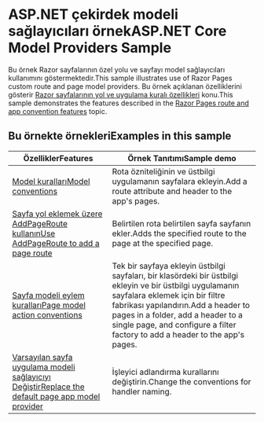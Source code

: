 # <a name="aspnet-core-model-providers-sample"></a><span data-ttu-id="e4df9-101">ASP.NET çekirdek modeli sağlayıcıları örnek</span><span class="sxs-lookup"><span data-stu-id="e4df9-101">ASP.NET Core Model Providers Sample</span></span>

<span data-ttu-id="e4df9-102">Bu örnek Razor sayfalarının özel yolu ve sayfayı model sağlayıcıları kullanımını göstermektedir.</span><span class="sxs-lookup"><span data-stu-id="e4df9-102">This sample illustrates use of Razor Pages custom route and page model providers.</span></span> <span data-ttu-id="e4df9-103">Bu örnek açıklanan özelliklerini gösterir [Razor sayfalarının yol ve uygulama kuralı özellikleri](https://docs.microsoft.com/aspnet/core/mvc/razor-pages/razor-pages-convention-features) konu.</span><span class="sxs-lookup"><span data-stu-id="e4df9-103">This sample demonstrates the features described in the [Razor Pages route and app convention features](https://docs.microsoft.com/aspnet/core/mvc/razor-pages/razor-pages-convention-features) topic.</span></span>

## <a name="examples-in-this-sample"></a><span data-ttu-id="e4df9-104">Bu örnekte örnekleri</span><span class="sxs-lookup"><span data-stu-id="e4df9-104">Examples in this sample</span></span>

| <span data-ttu-id="e4df9-105">Özellikler</span><span class="sxs-lookup"><span data-stu-id="e4df9-105">Features</span></span> | <span data-ttu-id="e4df9-106">Örnek Tanıtımı</span><span class="sxs-lookup"><span data-stu-id="e4df9-106">Sample demo</span></span> |
| -------- | ----------- |
| [<span data-ttu-id="e4df9-107">Model kuralları</span><span class="sxs-lookup"><span data-stu-id="e4df9-107">Model conventions</span></span>](https://docs.microsoft.com/aspnet/core/mvc/razor-pages/razor-pages-convention-features#model-conventions) | <span data-ttu-id="e4df9-108">Rota özniteliğinin ve üstbilgi uygulamanın sayfalara ekleyin.</span><span class="sxs-lookup"><span data-stu-id="e4df9-108">Add a route attribute and header to the app's pages.</span></span> |
| [<span data-ttu-id="e4df9-109">Sayfa yol eklemek üzere AddPageRoute kullanın</span><span class="sxs-lookup"><span data-stu-id="e4df9-109">Use AddPageRoute to add a page route</span></span>](https://docs.microsoft.com/aspnet/core/mvc/razor-pages/razor-pages-convention-features#configure-a-page-route) | <span data-ttu-id="e4df9-110">Belirtilen rota belirtilen sayfa sayfanın ekler.</span><span class="sxs-lookup"><span data-stu-id="e4df9-110">Adds the specified route to the page at the specified page.</span></span> |
| [<span data-ttu-id="e4df9-111">Sayfa modeli eylem kuralları</span><span class="sxs-lookup"><span data-stu-id="e4df9-111">Page model action conventions</span></span>](https://docs.microsoft.com/aspnet/core/mvc/razor-pages/razor-pages-convention-features#page-model-action-conventions) | <span data-ttu-id="e4df9-112">Tek bir sayfaya ekleyin üstbilgi sayfaları, bir klasördeki bir üstbilgi ekleyin ve bir üstbilgi uygulamanın sayfalara eklemek için bir filtre fabrikası yapılandırın.</span><span class="sxs-lookup"><span data-stu-id="e4df9-112">Add a header to pages in a folder, add a header to a single page, and configure a filter factory to add a header to the app's pages.</span></span> |
| [<span data-ttu-id="e4df9-113">Varsayılan sayfa uygulama modeli sağlayıcıyı Değiştir</span><span class="sxs-lookup"><span data-stu-id="e4df9-113">Replace the default page app model provider</span></span>](https://docs.microsoft.com/aspnet/core/mvc/razor-pages/razor-pages-convention-features#replace-the-default-page-app-model-provider) | <span data-ttu-id="e4df9-114">İşleyici adlandırma kurallarını değiştirin.</span><span class="sxs-lookup"><span data-stu-id="e4df9-114">Change the conventions for handler naming.</span></span> |
